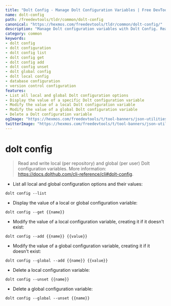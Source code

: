 ```yaml
---
title: "Dolt Config - Manage Dolt Configuration Variables | Free DevTools"
name: dolt-config
path: /freedevtools/tldr/common/dolt-config
canonical: "https://hexmos.com/freedevtools/tldr/common/dolt-config/"
description: "Manage Dolt configuration variables with Dolt Config. Read, write, and delete local and global configuration options. Free online tool, no registration required."
category: common
keywords:
- dolt config
- dolt configuration
- dolt config list
- dolt config get
- dolt config add
- dolt config unset
- dolt global config
- dolt local config
- database configuration
- version control configuration
features:
- List all local and global Dolt configuration options
- Display the value of a specific Dolt configuration variable
- Modify the value of a local Dolt configuration variable
- Modify the value of a global Dolt configuration variable
- Delete a Dolt configuration variable
ogImage: "https://hexmos.com/freedevtools/t/tool-banners/json-utilities-banner.png"
twitterImage: "https://hexmos.com/freedevtools/t/tool-banners/json-utilities-banner.png"
---
```


# dolt config

> Read and write local (per repository) and global (per user) Dolt configuration variables.
> More information: <https://docs.dolthub.com/cli-reference/cli#dolt-config>.

- List all local and global configuration options and their values:

`dolt config --list`

- Display the value of a local or global configuration variable:

`dolt config --get {{name}}`

- Modify the value of a local configuration variable, creating it if it doesn't exist:

`dolt config --add {{name}} {{value}}`

- Modify the value of a global configuration variable, creating it if it doesn't exist:

`dolt config --global --add {{name}} {{value}}`

- Delete a local configuration variable:

`dolt config --unset {{name}}`

- Delete a global configuration variable:

`dolt config --global --unset {{name}}`
